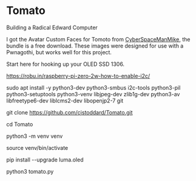 # Tomato
Building a Radical Edward Computer

I got the Avatar Custom Faces for Tomoto from [CyberSpaceManMike](https://cyberspacemanmike.com/product/radical-edwards-avatar-custom-faces-for-the-custom-faces-mod-and-radical-edward-pwnagotchi-cyberdeck/), the bundle is a free download. These images were designed for use with a Pwnagothi, but works well for this project.


Start here for hooking up your OLED SSD 1306.

https://robu.in/raspberry-pi-zero-2w-how-to-enable-i2c/

sudo apt install -y python3-dev python3-smbus i2c-tools python3-pil python3-setuptools python3-venv libjpeg-dev zlib1g-dev python3-av libfreetype6-dev liblcms2-dev libopenjp2-7 git

git clone https://github.com/cjstoddard/Tomato.git

cd Tomato

python3 -m venv venv

source venv/bin/activate

pip install --upgrade luma.oled

python3 tomato.py
